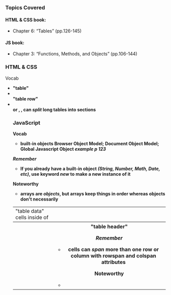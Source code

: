 ### Topics Covered
#### HTML & CSS book:
- Chapter 6: “Tables” (pp.126-145)
#### JS book:
- Chapter 3: “Functions, Methods, and Objects” (pp.106-144)

### HTML & CSS
Vocab
- **<table>** "table"
- **<tr>** "table row"
- **<td>** "table data" cells inside of <tr> or <th>
- **<th>** "table header"


*Remember*
- cells can *span* more than one row or column with **rowspan** and **colspan** attributes

Noteworthy
- **<tbody> , <thead>, <tfoot>** can *split* long tables into sections
 
### JavaScript
Vocab
- **built-in objects** Browser Object Model; Document Object Model; Global Javascript Object *example p 123*

*Remember*
- If you already have a **built-in object** *(String, Number, Math, Date, etc)*, use keyword ***new*** to make a new instance of it

Noteworthy
- **arrays** are *objects*, but arrays keep things **in order** whereas objects don't necessarily